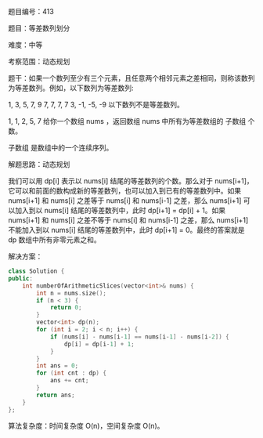 题目编号：413

题目：等差数列划分

难度：中等

考察范围：动态规划

题干：如果一个数列至少有三个元素，且任意两个相邻元素之差相同，则称该数列为等差数列。例如，以下数列为等差数列:

1, 3, 5, 7, 9
7, 7, 7, 7
3, -1, -5, -9
以下数列不是等差数列。

1, 1, 2, 5, 7
给你一个数组 nums ，返回数组 nums 中所有为等差数组的 子数组 个数。

子数组 是数组中的一个连续序列。

解题思路：动态规划

我们可以用 dp[i] 表示以 nums[i] 结尾的等差数列的个数。那么对于 nums[i+1]，它可以和前面的数构成新的等差数列，也可以加入到已有的等差数列中。如果 nums[i+1] 和 nums[i] 之差等于 nums[i] 和 nums[i-1] 之差，那么 nums[i+1] 可以加入到以 nums[i] 结尾的等差数列中，此时 dp[i+1] = dp[i] + 1。如果 nums[i+1] 和 nums[i] 之差不等于 nums[i] 和 nums[i-1] 之差，那么 nums[i+1] 不能加入到以 nums[i] 结尾的等差数列中，此时 dp[i+1] = 0。最终的答案就是 dp 数组中所有非零元素之和。

解决方案：

```cpp
class Solution {
public:
    int numberOfArithmeticSlices(vector<int>& nums) {
        int n = nums.size();
        if (n < 3) {
            return 0;
        }
        vector<int> dp(n);
        for (int i = 2; i < n; i++) {
            if (nums[i] - nums[i-1] == nums[i-1] - nums[i-2]) {
                dp[i] = dp[i-1] + 1;
            }
        }
        int ans = 0;
        for (int cnt : dp) {
            ans += cnt;
        }
        return ans;
    }
};
```

算法复杂度：时间复杂度 O(n)，空间复杂度 O(n)。